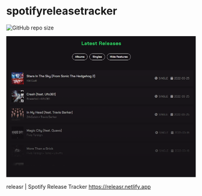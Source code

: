 # spotifyreleasetracker

![GitHub repo size](https://img.shields.io/github/repo-size/n0j0games/spotifyreleasetracker?style=flat-square)

![info](https://github.com/n0j0games/spotifyreleasetracker/blob/main/images/preview.png)

releasr | Spotify Release Tracker
https://releasr.netlify.app
